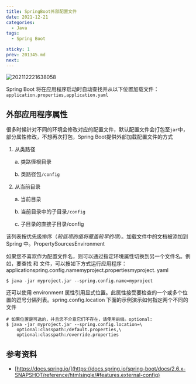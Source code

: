 ```yaml
---
title: SpringBoot外部配置文件
date: 2021-12-21
categories:
  - Java
tags:
  - Spring Boot

sticky: 1
prev: 201345.md
next:
---
```


![202112221638058](https://gitee.com/snowyan/image/raw/master/2021/202112221638058.png)

<!-- more -->

Spring Boot 将在应用程序启动时自动查找并从以下位置加载文件：`application.properties,application.yaml`

## 外部应用程序属性

很多时候针对不同的环境会修改对应的配置文件，默认配置文件会打包至`jar`中，部分属性修改，不想再次打包，Spring Boot提供外部加载配置文件的方式

1. 从类路径

    a. 类路径根目录

    b. 类路径包`/config`

2. 从当前目录

    a. 当前目录

    b. 当前目录中的子目录`/config`

    c. 子目录的直接子目录/config

该列表按优先级排序（$较低项的值将覆盖较早的项$）。加载文件中的文档被添加到 Spring 中。PropertySourcesEnvironment

如果您不喜欢作为配置文件名，则可以通过指定环境属性切换到另一个文件名。例如，要查找 和 文件，可以按如下方式运行应用程序：applicationspring.config.namemyproject.propertiesmyproject.
yaml

```shell
$ java -jar myproject.jar --spring.config.name=myproject
```
还可以使用 environment 属性引用显式位置。此属性接受要检查的一个或多个位置的逗号分隔列表。spring.config.location
下面的示例演示如何指定两个不同的文件

```shell
# 如果位置是可选的，并且您不介意它们不存在，请使用前缀。optional:
$ java -jar myproject.jar --spring.config.location=\
    optional:classpath:/default.properties,\
    optional:classpath:/override.properties
```


## 参考资料

- [https://docs.spring.io/](https://docs.spring.io/spring-boot/docs/2.6.x-SNAPSHOT/reference/htmlsingle/#features.external-config)



